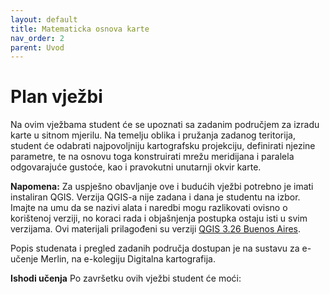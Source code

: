```yaml
---
layout: default
title: Matematicka osnova karte
nav_order: 2
parent: Uvod
---
```

# Plan vježbi 

Na ovim vježbama student će se upoznati sa zadanim područjem za izradu karte u sitnom mjerilu.
Na temelju oblika i pružanja zadanog teritorija, student će odabrati najpovoljniju kartografsku projekciju, definirati njezine parametre, te na osnovu toga konstruirati mrežu meridijana i paralela odgovarajuće gustoće, kao i pravokutni unutarnji okvir karte.

**Napomena:** Za uspješno obavljanje ove i budućih vježbi potrebno je imati instaliran QGIS. Verzija QGIS-a nije zadana i dana je studentu na izbor. Imajte na umu da se nazivi alata i naredbi mogu razlikovati ovisno o korištenoj verziji, no koraci rada i objašnjenja postupka ostaju isti u svim verzijama. Ovi materijali prilagođeni su verziji [QGIS 3.26 Buenos Aires](https://blog.qgis.org/2022/06/24/qgis-3-26-buenos-aires-is-released/).
 
Popis studenata i pregled zadanih područja dostupan je na sustavu za e-učenje Merlin, na e-kolegiju Digitalna kartografija.   

**Ishodi učenja**
Po završetku  ovih vježbi student će moći:
